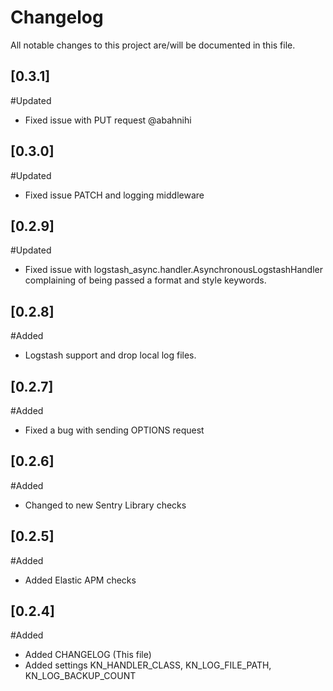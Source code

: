 # Changelog
All notable changes to this project are/will be documented in this file.

## [0.3.1]
#Updated
- Fixed issue with PUT request @abahnihi 

## [0.3.0]
#Updated
- Fixed issue PATCH and logging middleware

## [0.2.9]
#Updated
- Fixed issue with logstash_async.handler.AsynchronousLogstashHandler complaining of being passed a format and style keywords.
 
## [0.2.8]
#Added
- Logstash support and drop local log files. 

## [0.2.7]
#Added
- Fixed a bug with sending OPTIONS request

## [0.2.6]
#Added
- Changed to new Sentry Library checks   


## [0.2.5]
#Added
- Added Elastic APM checks   

## [0.2.4]
#Added
- Added CHANGELOG (This file)   
- Added settings KN_HANDLER_CLASS, KN_LOG_FILE_PATH, KN_LOG_BACKUP_COUNT


